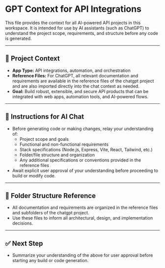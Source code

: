# GPT Context for API Integrations

This file provides the context for all AI-powered API projects in this workspace. It is intended for use by AI assistants (such as ChatGPT) to understand the project scope, requirements, and structure before any code is generated.

---

## 📖 Project Context
- **App Type:** API integrations, automation, and orchestration
- **Reference Files:** For ChatGPT, all relevant documentation and requirements are available in the reference files of the chatgpt project and are also imported directly into the chat context as needed.
- **Goal:** Build robust, extensible, and secure API products that can be integrated with web apps, automation tools, and AI-powered flows.

---

## 📝 Instructions for AI Chat
- Before generating code or making changes, relay your understanding of:
  - Project scope and goals
  - Functional and non-functional requirements
  - Stack specifications (Node.js, Express, Vite, React, Tailwind, etc.)
  - Folder/file structure and organization
  - Any additional specifications or conventions provided in the reference files
- Await explicit user approval of your understanding before proceeding to build or modify code.

---

## 📂 Folder Structure Reference
- All documentation and requirements are organized in the reference files and subfolders of the chatgpt project.
- Use these files to inform all architectural, design, and implementation decisions.

---

## ✅ Next Step
- Summarize your understanding of the above for user approval before starting any build or code generation. 